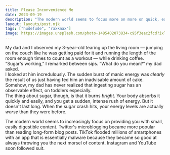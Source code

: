 ```yaml
---
title: Please Inconvenience Me
date: 2023-09-19
description: "The modern world seems to focus more on more on quick, easily-digestible dopamine hits. I want to make a conscious effort to resist this."
layout: layouts/post.njk
tags: ["hudefude", "raxknax"]
image: https://images.unsplash.com/photo-1485402073834-c95f3eac2fcd?ixlib=rb-4.0.3&ixid=M3wxMjA3fDB8MHxwaG90by1wYWdlfHx8fGVufDB8fHx8fA%3D%3D&auto=format&fit=crop&w=2675&q=80
---
```

My dad and I observed my 3-year-old tearing up the living room — jumping on the couch like he was getting paid for it and running the length of the room enough times to count as a workout — while drinking coffee.  
“Sugar's working,” I remarked between sips.
“What do you mean?” my dad asked.  
I looked at him incredulously. The sudden burst of manic energy was *clearly* the result of us just having fed him an inadvisable amount of cake. Somehow, my dad has never realized that ingesting sugar has an observable effect, on toddlers especially.  
The thing about sugar, though, is that it burns *bright*. Your body absorbs it quickly and easily, and you get a sudden, intense rush of energy. But it doesn't last long. When the sugar crash hits, your energy levels are actually *worse* than they were before. 

The modern world seems to increasingly focus on providing you with small, easily digestible content. Twitter's microblogging became more popular than reading long-form blog posts. TikTok flooded millions of smartphones with an app that is essentially malware because they became so good at always throwing you the next morsel of content. Instagram and YouTube soon followed suit. 